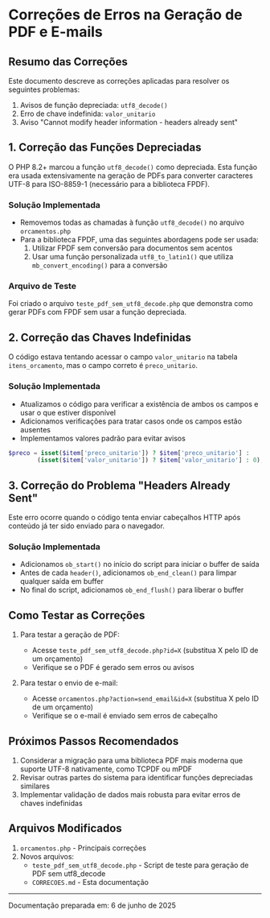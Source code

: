 # Correções de Erros na Geração de PDF e E-mails

## Resumo das Correções

Este documento descreve as correções aplicadas para resolver os seguintes problemas:

1. Avisos de função depreciada: `utf8_decode()`
2. Erro de chave indefinida: `valor_unitario` 
3. Aviso "Cannot modify header information - headers already sent"

## 1. Correção das Funções Depreciadas

O PHP 8.2+ marcou a função `utf8_decode()` como depreciada. Esta função era usada extensivamente na geração de PDFs para converter caracteres UTF-8 para ISO-8859-1 (necessário para a biblioteca FPDF).

### Solução Implementada

- Removemos todas as chamadas à função `utf8_decode()` no arquivo `orcamentos.php`
- Para a biblioteca FPDF, uma das seguintes abordagens pode ser usada:
  1. Utilizar FPDF sem conversão para documentos sem acentos
  2. Usar uma função personalizada `utf8_to_latin1()` que utiliza `mb_convert_encoding()` para a conversão

### Arquivo de Teste

Foi criado o arquivo `teste_pdf_sem_utf8_decode.php` que demonstra como gerar PDFs com FPDF sem usar a função depreciada.

## 2. Correção das Chaves Indefinidas

O código estava tentando acessar o campo `valor_unitario` na tabela `itens_orcamento`, mas o campo correto é `preco_unitario`.

### Solução Implementada

- Atualizamos o código para verificar a existência de ambos os campos e usar o que estiver disponível
- Adicionamos verificações para tratar casos onde os campos estão ausentes
- Implementamos valores padrão para evitar avisos

```php
$preco = isset($item['preco_unitario']) ? $item['preco_unitario'] : 
        (isset($item['valor_unitario']) ? $item['valor_unitario'] : 0);
```

## 3. Correção do Problema "Headers Already Sent"

Este erro ocorre quando o código tenta enviar cabeçalhos HTTP após conteúdo já ter sido enviado para o navegador.

### Solução Implementada

- Adicionamos `ob_start()` no início do script para iniciar o buffer de saída
- Antes de cada `header()`, adicionamos `ob_end_clean()` para limpar qualquer saída em buffer
- No final do script, adicionamos `ob_end_flush()` para liberar o buffer

## Como Testar as Correções

1. Para testar a geração de PDF:
   - Acesse `teste_pdf_sem_utf8_decode.php?id=X` (substitua X pelo ID de um orçamento)
   - Verifique se o PDF é gerado sem erros ou avisos

2. Para testar o envio de e-mail:
   - Acesse `orcamentos.php?action=send_email&id=X` (substitua X pelo ID de um orçamento)
   - Verifique se o e-mail é enviado sem erros de cabeçalho

## Próximos Passos Recomendados

1. Considerar a migração para uma biblioteca PDF mais moderna que suporte UTF-8 nativamente, como TCPDF ou mPDF
2. Revisar outras partes do sistema para identificar funções depreciadas similares
3. Implementar validação de dados mais robusta para evitar erros de chaves indefinidas

## Arquivos Modificados

1. `orcamentos.php` - Principais correções
2. Novos arquivos:
   - `teste_pdf_sem_utf8_decode.php` - Script de teste para geração de PDF sem utf8_decode
   - `CORRECOES.md` - Esta documentação

---

Documentação preparada em: 6 de junho de 2025
